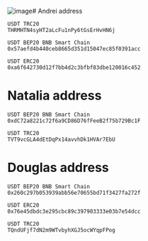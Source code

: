 ![image](https://github.com/user-attachments/assets/00c84365-184f-44cf-a5b9-1a56f55b01ec)# Andrei address

```
USDT TRC20
THRMHTN4syHT2aLcFu1nPy6tGsErHvHN6j
```

```
USDT BEP20 BNB Smart Chain
0x57aefd4b440ceb8665d351d15047ec85f0391acc
```

```
USDT ERC20
0xa6f642730d12f7bb4d2c3bfbf83dbe120016c452
```


# Natalia address

```
USDT BEP20 BNB Smart Chain
0xdC72a8221c72f6a9CD86D76fFeeB2f75b729Bc1F
```

```
USDT TRC20
TVT9vcGLA4dEtDqPx14avvhDk1HVAr7EbU
```

# Douglas address

```
USDT BEP20 BNB Smart Chain
0x260c297b053939abb56e70655bd71f3427fa272f
```
```
USDT ERC20
0x76e45dbdc3e295cbc89c397903333e03b7e54dcc
```

```
USDT TRC20
TQndUFjf7dN2m9WTvbyhXGJ5ocWYqpFPog
```
